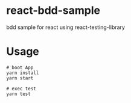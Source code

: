 # react-bdd-sample
bdd sample for react using react-testing-library

# Usage

```
# boot App
yarn install
yarn start

# exec test
yarn test
```
